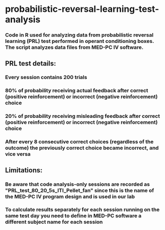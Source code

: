 # probabilistic-reversal-learning-test-analysis
### Code in R used for analyzing data from probabilistic reversal learning (PRL) test performed in operant conditioning boxes. The script analyzes data files from MED-PC IV software.

## PRL test details:
### Every session contains 200 trials
### 80% of probability receiving actual feedback after correct (positive reinforcement) or incorrect (negative reinforcement) choice
### 20% of probability receiving misleading feedback after correct (positive reinforcement) or incorrect (negative reinforcement) choice
### After every 8 consecutive correct choices (regardless of the outcome) the previously correct choice became incorrect, and vice versa

## Limitations:
### Be aware that code analysis-only sessions are recorded as "PRL_test_80_20_5s_ITI_Pellet_fan" since this is the name of the MED-PC IV program design and is used in our lab
### To calculate results separately for each session running on the same test day you need to define in MED-PC software a different subject name for each session
